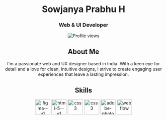 <h1 align="center">Sowjanya Prabhu H</h1>
<h3 align="center">Web & UI Developer </h3>

<p align="center"> <img src="https://komarev.com/ghpvc/?username=sowjanyaprabhuh&label=Profile%20views&color=0e75b6&style=flat" alt="Profile views" /> </p>

<h2 align="center">About Me</h2>
<p align="center">I'm a passionate web and UX designer based in India. With a keen eye for detail and a love for clean, intuitive designs, I strive to create engaging user experiences that leave a lasting impression.</p>

<h2 align="center">Skills</h2>
<p align="center">
 <img width="48" height="48" src="https://img.icons8.com/color/48/figma--v1.png" alt="figma--v1">
  <img width="48" height="48" src="https://img.icons8.com/color/48/html-5--v1.png" alt="html-5--v1">
 <img width="48" height="48" src="https://img.icons8.com/fluency/48/css3.png" alt="css3">
  <img width="48" height="48" src="https://img.icons8.com/fluency/48/git.png" alt="css3">
  <img width="48" height="48" src="https://img.icons8.com/color/48/adobe-photoshop--v1.png" alt="adobe-photoshop--v1">
  <img width="48" height="48" src="https://img.icons8.com/color/48/webflow.png" alt="webflow">

</p>
